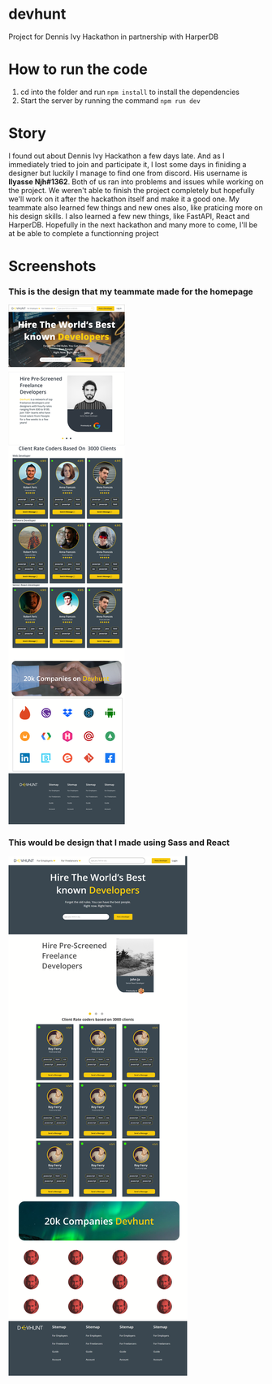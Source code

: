 # devhunt
Project for Dennis Ivy Hackathon in partnership with HarperDB

# How to run the code
1. cd into the folder and run `npm install` to install the dependencies
2. Start the server by running the command `npm run dev`


# Story
I found out about Dennis Ivy Hackathon a few days late. And as I immediately tried to join and participate it, I lost some days in finiding a designer but luckily I manage to find one from discord. His username is **Ilyasse Njh#1362**. Both of us ran into problems and issues while working on the project. We weren't able to finish the project completely but hopefully we'll work on it after the hackathon itself and make it a good one. My teammate also learned few things and new ones also, like praticing more on his design skills. I also learned a few new things, like FastAPI, React and HarperDB. Hopefully in the next hackathon and many more to come, I'll be at be able to complete a functionning project

# Screenshots
### This is the design that my teammate made for the homepage
<img src="https://github.com/OkenHaha/devhunt/blob/main/homepage.png"/>

### This would be design that I made using Sass and React
<img src="https://github.com/OkenHaha/devhunt/blob/main/coded_design.png"/>
